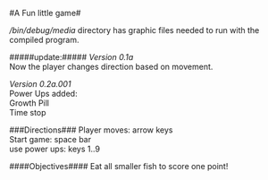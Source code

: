 #A Fun little game#

*/bin/debug/media* directory has graphic files needed to run with the
compiled program.

#####update:#####
*Version 0.1a*    
Now the player changes direction based on movement.

*Version 0.2a.001*  
Power Ups added:  
Growth Pill  
Time stop  



###Directions###
Player moves: 	arrow keys  
Start game:   	space bar  
use power ups:	keys 1..9  

####Objectives####
Eat all smaller fish to score one point!
